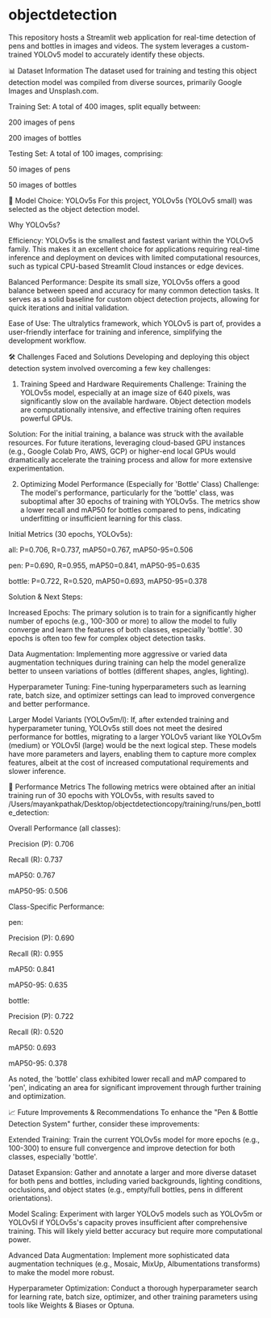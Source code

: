 # objectdetection
This repository hosts a Streamlit web application for real-time detection of pens and bottles in images and videos. The system leverages a custom-trained YOLOv5 model to accurately identify these objects.

📊 Dataset Information
The dataset used for training and testing this object detection model was compiled from diverse sources, primarily Google Images and Unsplash.com.

Training Set: A total of 400 images, split equally between:

200 images of pens

200 images of bottles

Testing Set: A total of 100 images, comprising:

50 images of pens

50 images of bottles

🧠 Model Choice: YOLOv5s
For this project, YOLOv5s (YOLOv5 small) was selected as the object detection model.

Why YOLOv5s?

Efficiency: YOLOv5s is the smallest and fastest variant within the YOLOv5 family. This makes it an excellent choice for applications requiring real-time inference and deployment on devices with limited computational resources, such as typical CPU-based Streamlit Cloud instances or edge devices.

Balanced Performance: Despite its small size, YOLOv5s offers a good balance between speed and accuracy for many common detection tasks. It serves as a solid baseline for custom object detection projects, allowing for quick iterations and initial validation.

Ease of Use: The ultralytics framework, which YOLOv5 is part of, provides a user-friendly interface for training and inference, simplifying the development workflow.

🛠️ Challenges Faced and Solutions
Developing and deploying this object detection system involved overcoming a few key challenges:

1. Training Speed and Hardware Requirements
Challenge: Training the YOLOv5s model, especially at an image size of 640 pixels, was significantly slow on the available hardware. Object detection models are computationally intensive, and effective training often requires powerful GPUs.

Solution: For the initial training, a balance was struck with the available resources. For future iterations, leveraging cloud-based GPU instances (e.g., Google Colab Pro, AWS, GCP) or higher-end local GPUs would dramatically accelerate the training process and allow for more extensive experimentation.

2. Optimizing Model Performance (Especially for 'Bottle' Class)
Challenge: The model's performance, particularly for the 'bottle' class, was suboptimal after 30 epochs of training with YOLOv5s. The metrics show a lower recall and mAP50 for bottles compared to pens, indicating underfitting or insufficient learning for this class.

Initial Metrics (30 epochs, YOLOv5s):

all: P=0.706, R=0.737, mAP50=0.767, mAP50-95=0.506

pen: P=0.690, R=0.955, mAP50=0.841, mAP50-95=0.635

bottle: P=0.722, R=0.520, mAP50=0.693, mAP50-95=0.378

Solution & Next Steps:

Increased Epochs: The primary solution is to train for a significantly higher number of epochs (e.g., 100-300 or more) to allow the model to fully converge and learn the features of both classes, especially 'bottle'. 30 epochs is often too few for complex object detection tasks.

Data Augmentation: Implementing more aggressive or varied data augmentation techniques during training can help the model generalize better to unseen variations of bottles (different shapes, angles, lighting).

Hyperparameter Tuning: Fine-tuning hyperparameters such as learning rate, batch size, and optimizer settings can lead to improved convergence and better performance.

Larger Model Variants (YOLOv5m/l): If, after extended training and hyperparameter tuning, YOLOv5s still does not meet the desired performance for bottles, migrating to a larger YOLOv5 variant like YOLOv5m (medium) or YOLOv5l (large) would be the next logical step. These models have more parameters and layers, enabling them to capture more complex features, albeit at the cost of increased computational requirements and slower inference.

🚀 Performance Metrics
The following metrics were obtained after an initial training run of 30 epochs with YOLOv5s, with results saved to /Users/mayankpathak/Desktop/objectdetectioncopy/training/runs/pen_bottle_detection:

Overall Performance (all classes):

Precision (P): 0.706

Recall (R): 0.737

mAP50: 0.767

mAP50-95: 0.506

Class-Specific Performance:

pen:

Precision (P): 0.690

Recall (R): 0.955

mAP50: 0.841

mAP50-95: 0.635

bottle:

Precision (P): 0.722

Recall (R): 0.520

mAP50: 0.693

mAP50-95: 0.378

As noted, the 'bottle' class exhibited lower recall and mAP compared to 'pen', indicating an area for significant improvement through further training and optimization.

📈 Future Improvements & Recommendations
To enhance the "Pen & Bottle Detection System" further, consider these improvements:

Extended Training: Train the current YOLOv5s model for more epochs (e.g., 100-300) to ensure full convergence and improve detection for both classes, especially 'bottle'.

Dataset Expansion: Gather and annotate a larger and more diverse dataset for both pens and bottles, including varied backgrounds, lighting conditions, occlusions, and object states (e.g., empty/full bottles, pens in different orientations).

Model Scaling: Experiment with larger YOLOv5 models such as YOLOv5m or YOLOv5l if YOLOv5s's capacity proves insufficient after comprehensive training. This will likely yield better accuracy but require more computational power.

Advanced Data Augmentation: Implement more sophisticated data augmentation techniques (e.g., Mosaic, MixUp, Albumentations transforms) to make the model more robust.

Hyperparameter Optimization: Conduct a thorough hyperparameter search for learning rate, batch size, optimizer, and other training parameters using tools like Weights & Biases or Optuna.
 
